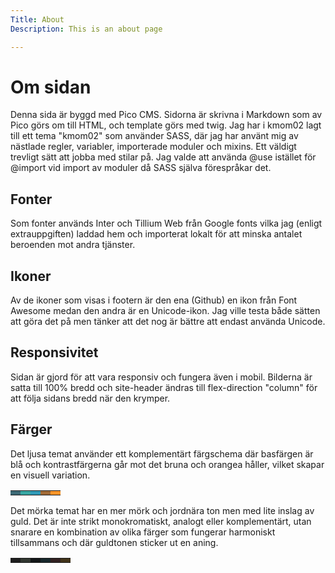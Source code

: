 ```yaml
---
Title: About
Description: This is an about page

---
```


Om sidan
==========================

Denna sida är byggd med Pico CMS. Sidorna är skrivna i Markdown som av Pico görs om till HTML, och template görs med twig.
Jag har i kmom02 lagt till ett tema "kmom02" som använder SASS, där jag har använt mig av nästlade regler, variabler, importerade moduler och mixins. Ett väldigt trevligt sätt att jobba med stilar på. Jag valde att använda @use istället för @import vid import av moduler då SASS själva förespråkar det.


## Fonter
Som fonter används Inter och Tillium Web från Google fonts vilka jag (enligt extrauppgiften) laddad hem och importerat lokalt för att minska antalet beroenden mot andra tjänster.

## Ikoner
Av de ikoner som visas i footern är den ena (Github) en ikon från Font Awesome medan den andra är en Unicode-ikon. Jag ville testa både sätten att göra det på men tänker att det nog är bättre att endast använda Unicode.

## Responsivitet
Sidan är gjord för att vara responsiv och fungera även i mobil. Bilderna är satta till 100% bredd och site-header ändras till flex-direction "column" för att följa sidans bredd när den krymper.

## Färger
Det ljusa temat använder ett komplementärt färgschema där basfärgen är blå och kontrastfärgerna går mot det bruna och orangea håller, vilket skapar en visuell variation.
<div class="colors">
<table>
<tr>
<td style="background-color: #3C6975">
<td style="background-color: #37a6a2">
<td style="background-color: #2F98B5">
<td style="background-color: #A06A37">
<td style="background-color: #f99428">
</tr>
</table>
</div>

Det mörka temat har en mer mörk och jordnära ton men med lite inslag av guld. Det är inte strikt monokromatiskt, analogt eller komplementärt, utan snarare en kombination av olika färger som fungerar harmoniskt tillsammans och där guldtonen sticker ut en aning.
<div class="colors">
<table>
<tr>
<td style="background-color: #1E1E1E">
<td style="background-color: #313730">
<td style="background-color: #121617">
<td style="background-color: #17272B">
<td style="background-color: #312121">
<td style="background-color: #42341a">
</tr>
</table>
</div>